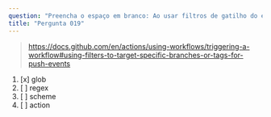 ```yaml
---
question: "Preencha o espaço em branco: Ao usar filtros de gatilho do evento `push`, você pode usar padrões <____> para direcionar vários branches"
title: "Pergunta 019"
---
```


> https://docs.github.com/en/actions/using-workflows/triggering-a-workflow#using-filters-to-target-specific-branches-or-tags-for-push-events
1. [x] glob
1. [ ] regex
1. [ ] scheme
1. [ ] action
